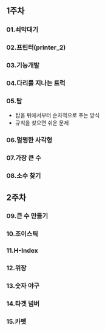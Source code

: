 ## 1주차

### 01.쇠막대기

### 02.프린터(printer_2)

### 03.기능개발

### 04.다리를 지나는 트럭

### 05.탑
* 탑을 뒤에서부터 순차적으로 푸는 방식
* 규칙을 찾으면 쉬운 문제

### 06.멀쩡한 사각형

### 07.가장 큰 수

### 08.소수 찾기

## 2주차
### 09.큰 수 만들기

### 10.조이스틱

### 11.H-Index

### 12.위장

### 13.숫자 야구

### 14.타겟 넘버

### 15.카펫